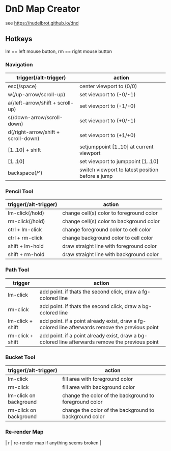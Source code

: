 # DnD Map Creator
see https://nudelbrot.github.io/dnd

## Hotkeys ##
lm == left mouse button,
rm == right mouse button

### Navigation ###
| trigger(/alt-trigger)  | action |
|---|---|
| esc(/space) | center viewport to (0/0) |
| w(/up-arrow/scroll-up) | set viewport to (-0/-1) |
| a(/left-arrow/shift + scroll-up) | set viewport to (-1/-0) |
| s(/down-arrow/scroll-down) | set viewport to (+0/-1) |
| d(/right-arrow/shift + scroll-down) | set viewport to (+1/+0) |
| [1..10] + shift | setjumppoint [1..10] at current viewport |
| [1..10] | set viewport to jumppoint [1..10] |
| backspace(/^) | switch viewport to latest position before a jump |

### Pencil Tool ###
| trigger(/alt-trigger)  | action |
|---|---|
| lm-click(/hold) | change cell(s) color to foreground color |
| rm-click(/hold) | change cell(s) color to background color |
| ctrl + lm-click | change foreground color to cell color |
| ctrl + rm-click | change background color to cell color |
| shift + lm-hold  | draw straight line with foreground color|
| shift + rm-hold  | draw straight line with background color|

### Path Tool ###
| trigger | action |
|---|---|
| lm-click | add point. if thats the second click, draw a fg-colored line |
| rm-click | add point. if thats the second click, draw a bg-colored line |
| lm-click + shift | add point. if a point already exist, draw a fg-colored line afterwards remove the previous point|
| rm-click + shift | add point. if a point already exist, draw a bg-colored line afterwards remove the previous point|

### Bucket Tool ###
| trigger(/alt-trigger)  | action |
|---|---|
| lm-click | fill area with foreground color |
| rm-click | fill area with background color |
| lm-click on background | change the color of the background to foreground color |
| rm-click on background | change the color of the background to background color |

### Re-render Map ###
| r | re-render map if anything seems broken |
